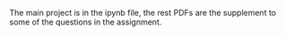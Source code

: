 The main project is in the ipynb file, the rest PDFs are the supplement to some of the questions in the assignment.
